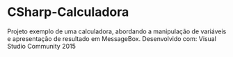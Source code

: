 # CSharp-Calculadora
Projeto exemplo de uma calculadora, abordando a manipulação de variáveis e apresentação de resultado em MessageBox.
Desenvolvido com: Visual Studio Community 2015
